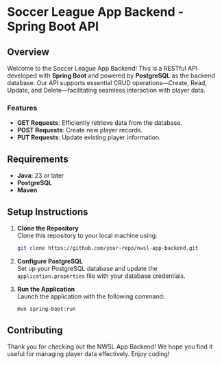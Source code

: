 # Soccer League App Backend - Spring Boot API

## Overview

Welcome to the Soccer League App Backend! This is a RESTful API developed with **Spring Boot** and powered by **PostgreSQL** as the backend database. Our API supports essential CRUD operations—Create, Read, Update, and Delete—facilitating seamless interaction with player data.

### Features

- **GET Requests**: Efficiently retrieve data from the database.
- **POST Requests**: Create new player records.
- **PUT Requests**: Update existing player information.

## Requirements

- **Java**: 23 or later
- **PostgreSQL**
- **Maven**

## Setup Instructions

1. **Clone the Repository**  
   Clone this repository to your local machine using:
   ```bash
   git clone https://github.com/your-repo/nwsl-app-backend.git
   ```

2. **Configure PostgreSQL**  
   Set up your PostgreSQL database and update the `application.properties` file with your database credentials.

3. **Run the Application**  
   Launch the application with the following command:
   ```bash
   mvn spring-boot:run
   ```

## Contributing 

Thank you for checking out the NWSL App Backend! We hope you find it useful for managing player data effectively. Enjoy coding!

